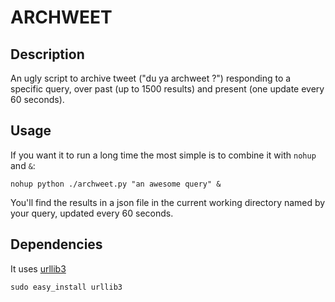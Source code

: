 # ARCHWEET

## Description

An ugly script to archive tweet ("du ya archweet ?") responding to a specific query, over past (up to 1500 results) and present (one update every 60 seconds).

## Usage

If you want it to run a long time the most simple is to combine it with `nohup` and `&`:

	nohup python ./archweet.py "an awesome query" &

You'll find the results in a json file in the current working directory named by your query, updated every 60 seconds.

## Dependencies

It uses [urllib3](https://github.com/shazow/urllib3)

	sudo easy_install urllib3